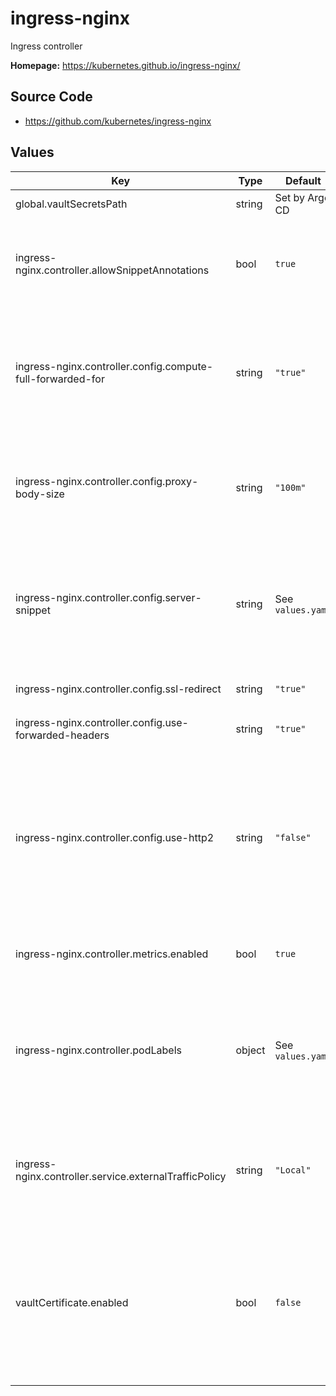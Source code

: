 # ingress-nginx

Ingress controller

**Homepage:** <https://kubernetes.github.io/ingress-nginx/>

## Source Code

* <https://github.com/kubernetes/ingress-nginx>

## Values

| Key | Type | Default | Description |
|-----|------|---------|-------------|
| global.vaultSecretsPath | string | Set by Argo CD | Base path for Vault secrets |
| ingress-nginx.controller.allowSnippetAnnotations | bool | `true` | Allow Ingress resources to add NGINX configuration snippets. This is required by Gafaelfawr. |
| ingress-nginx.controller.config.compute-full-forwarded-for | string | `"true"` | Put the complete path in `X-Forwarded-For`, not just the last hop, so that the client IP will be exposed to Gafaelfawr |
| ingress-nginx.controller.config.proxy-body-size | string | `"100m"` | Maximum size of the client request body (needs to be large enough to allow table uploads) |
| ingress-nginx.controller.config.server-snippet | string | See `values.yaml` | Add additional per-server configuration used by Gafaelfawr to report errors from the authorization layer |
| ingress-nginx.controller.config.ssl-redirect | string | `"true"` | Redirect all non-SSL access to SSL |
| ingress-nginx.controller.config.use-forwarded-headers | string | `"true"` | Enable the `X-Forwarded-For` processing |
| ingress-nginx.controller.config.use-http2 | string | `"false"` | Disable HTTP/2, since it interferes with keepalive for auth subrequests. We don't use TLS internally anyway, so we can't use HTTP/2 effectively. |
| ingress-nginx.controller.metrics.enabled | bool | `true` | Enable metrics reporting via Prometheus |
| ingress-nginx.controller.podLabels | object | See `values.yaml` | Add labels used by `NetworkPolicy` objects to restrict access to the ingress and thus ensure that auth subrequest handlers run |
| ingress-nginx.controller.service.externalTrafficPolicy | string | `"Local"` | Force traffic routing policy to Local so that the external IP in `X-Forwarded-For` will be correct |
| vaultCertificate.enabled | bool | `false` | Whether to store ingress TLS certificate via vault-secrets-operator. Typically the `squareone` application owns it instead in an RSP. |
